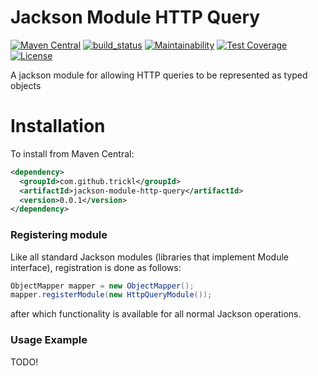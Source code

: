 # Jackson Module HTTP Query
[![Maven Central](https://maven-badges.herokuapp.com/maven-central/com.github.trickl/jackson-module-http-query/badge.svg)](https://maven-badges.herokuapp.com/maven-central/com.github.trickl/jackson-module-http-query)
[![build_status](https://travis-ci.com/trickl/jackson-module-http-query.svg?branch=master)](https://travis-ci.com/trickl/jackson-module-http-query)
[![Maintainability](https://api.codeclimate.com/v1/badges/b9266f5831a34c760b3a/maintainability)](https://codeclimate.com/github/trickl/jackson-module-http-query/maintainability)
[![Test Coverage](https://api.codeclimate.com/v1/badges/b9266f5831a34c760b3a/test_coverage)](https://codeclimate.com/github/trickl/jackson-module-http-query/test_coverage)
[![License](https://img.shields.io/badge/License-Apache%202.0-blue.svg)](https://opensource.org/licenses/Apache-2.0)

A jackson module for allowing HTTP queries to be represented as typed objects

Installation
============

To install from Maven Central:

```xml
<dependency>
  <groupId>com.github.trickl</groupId>
  <artifactId>jackson-module-http-query</artifactId>
  <version>0.0.1</version>
</dependency>
```
### Registering module

Like all standard Jackson modules (libraries that implement Module interface), registration is done as follows:

```java
ObjectMapper mapper = new ObjectMapper();
mapper.registerModule(new HttpQueryModule());
```

after which functionality is available for all normal Jackson operations.

### Usage Example

TODO!
